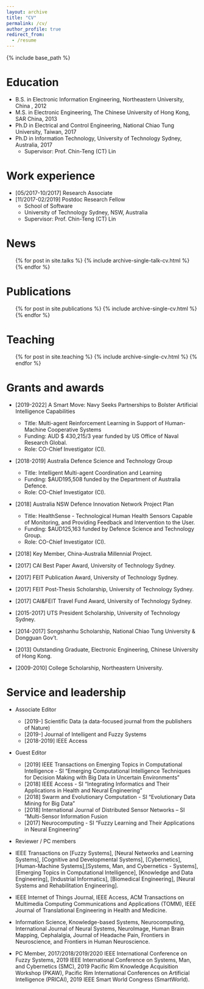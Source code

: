 ```yaml
---
layout: archive
title: "CV"
permalink: /cv/
author_profile: true
redirect_from:
  - /resume
---
```


{% include base_path %}

Education
======
* B.S. in Electronic Information Engineering, Northeastern University, China , 2012
* M.S. in Electronic Engineering, The Chinese University of Hong Kong, SAR China, 2013
* Ph.D in Electrical and Control Engineering, National Chiao Tung University, Taiwan, 2017 
* Ph.D in Information Technology, University of Technology Sydney, Australia, 2017 
  * Supervisor: Prof. Chin-Teng (CT) Lin

Work experience
======
* [05/2017-10/2017] Research Associate
* [11/2017-02/2019] Postdoc Research Fellow
  * School of Software
  * University of Technology Sydney, NSW, Australia
  * Supervisor: Prof. Chin-Teng (CT) Lin


News
======
  <ul>{% for post in site.talks %}
    {% include archive-single-talk-cv.html %}
  {% endfor %}</ul>

Publications
======
  <ul>{% for post in site.publications %}
    {% include archive-single-cv.html %}
  {% endfor %}</ul>
  
Teaching
======
  <ul>{% for post in site.teaching %}
    {% include archive-single-cv.html %}
  {% endfor %}</ul>
  
Grants and awards
======
* [2019-2022] A Smart Move: Navy Seeks Partnerships to Bolster Artificial Intelligence Capabilities
  * Title:  Multi-agent Reinforcement Learning in Support of Human-Machine Cooperative Systems
  * Funding: AUD $ 430,215/3 year funded by US Office of Naval Research Global.
  * Role: CO-Chief Investigator (CI).
  
* [2018-2019] Australia Defence Science and Technology Group
  * Title: Intelligent Multi-agent Coordination and Learning
  * Funding: $AUD195,508 funded by the Department of Australia Defence. 
  * Role: CO-Chief Investigator (CI).
  
* [2018] Australia NSW Defence Innovation Network Project Plan
  * Title: HealthSense - Technological Human Health Sensors Capable of Monitoring, and Providing Feedback and Intervention to the User.
  * Funding: $AUD125,163 funded by Defence Science and Technology Group.
  * Role: CO-Chief Investigator (CI).
  
* [2018] Key Member, China-Australia Millennial Project.
* [2017] CAI Best Paper Award, University of Technology Sydney.
* [2017] FEIT Publication Award, University of Technology Sydney.
* [2017] FEIT Post-Thesis Scholarship, University of Technology Sydney.
* [2017] CAI&FEIT Travel Fund Award, University of Technology Sydney.
* [2015-2017] UTS President Scholarship, University of Technology Sydney.
* [2014-2017] Songshanhu Scholarship, National Chiao Tung University & Dongguan Gov’t.
* [2013] Outstanding Graduate, Electronic Engineering, Chinese University of Hong Kong.
* [2009-2010] College Scholarship, Northeastern University.
  
Service and leadership
======
* Associate Editor
  * [2019-] Scientific Data (a data-focused journal from the publishers of Nature)
  * [2019-] Journal of Intelligent and Fuzzy Systems
  * [2018-2019] IEEE Access
  
* Guest Editor
  * [2019] IEEE Transactions on Emerging Topics in Computational Intelligence - SI “Emerging Computational Intelligence Techniques for Decision Making with Big Data in Uncertain Environments”
  * [2018] IEEE Access - SI “Integrating Informatics and Their Applications in Health and Neural Engineering” 
  * [2018] Swarm and Evolutionary Computation - SI “Evolutionary Data Mining for Big Data”
  * [2018] International Journal of Distributed Sensor Networks – SI “Multi-Sensor Information Fusion
  * [2017] Neurocomputing - SI “Fuzzy Learning and Their Applications in Neural Engineering”
  
* Reviewer / PC members
 * IEEE Transactions on [Fuzzy Systems], [Neural Networks and Learning Systems], [Cognitive and Developmental Systems], [Cybernetics], [Human-Machine Systems],[Systems, Man, and Cybernetics - Systems], [Emerging Topics in Computational Intelligence], [Knowledge and Data Engineering], [Industrial Informatics], [Biomedical Engineering], [Neural Systems and Rehabilitation Engineering].
 * IEEE Internet of Things Journal, IEEE Access, ACM Transactions on Multimedia Computing Communications and Applications (TOMM), IEEE Journal of Translational Engineering in Health and Medicine.
 * Information Science, Knowledge-based Systems, Neurocomputing, International Journal of Neural Systems, NeuroImage, Human Brain Mapping, Cephalalgia, Journal of Headache Pain, Frontiers in Neuroscience, and Frontiers in Human Neuroscience.
 * PC Member, 2017/2018/2019/2020 IEEE International Conference on Fuzzy Systems, 2019 IEEE International Conference on Systems, Man, and Cybernetics (SMC), 2019 Pacific Rim Knowledge Acquisition Workshop (PKAW), Pacific Rim International Conferences on Artificial Intelligence (PRICAI), 2019 IEEE Smart World Congress (SmartWorld).
